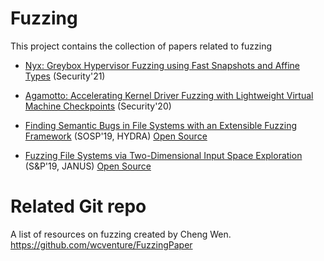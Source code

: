 # Fuzzing

This project contains the collection of papers related to fuzzing

- [Nyx: Greybox Hypervisor Fuzzing using Fast Snapshots and Affine Types](https://www.usenix.org/system/files/sec21summer_schumilo.pdf) (Security'21)

- [Agamotto: Accelerating Kernel Driver Fuzzing with Lightweight Virtual Machine Checkpoints](https://www.usenix.org/system/files/sec20-song.pdf) (Security'20)

- [Finding Semantic Bugs in File Systems with an Extensible Fuzzing Framework](https://taesoo.kim/pubs/2019/kim:hydra.pdf) (SOSP'19, HYDRA) [Open Source](https://github.com/sslab-gatech/hydra)

- [Fuzzing File Systems via Two-Dimensional Input Space Exploration](https://taesoo.kim/pubs/2019/xu:janus.pdf) (S&P'19, JANUS) [Open Source](https://github.com/sslab-gatech/janus)

# Related Git repo

A list of resources on fuzzing created by Cheng Wen. https://github.com/wcventure/FuzzingPaper